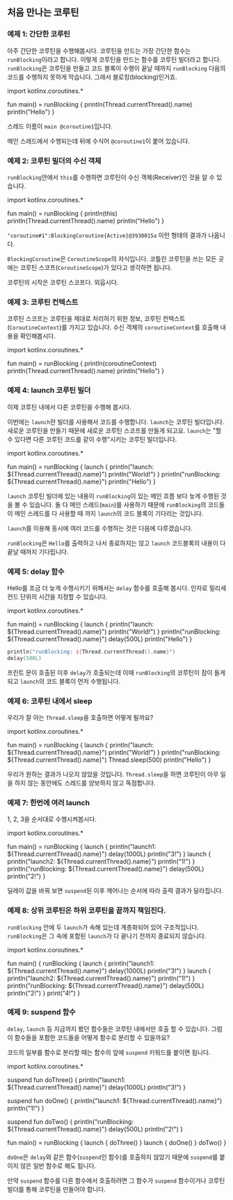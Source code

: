 ## 처음 만나는 코루틴

<script src="https://unpkg.com/kotlin-playground@1" data-selector=".kotlin-playground"></script>

### 예제 1: 간단한 코루틴

아주 간단한 코루틴을 수행해봅시다.
코루틴을 만드는 가장 간단한 함수는 `runBlocking`이라고 합니다. 이렇게 코루틴을 만드는 함수를 코루틴 빌더라고 합니다. `runBlocking`은 코루틴을 만들고 코드 블록이 수행이 끝날 때까지 `runBlocking` 다음의 코드를 수행하지 못하게 막습니다. 그래서 블로킹(blocking)인거죠.

<div class="kotlin-playground" >
import kotlinx.coroutines.*

fun main() = runBlocking {
    println(Thread.currentThread().name)
    println("Hello")
}
</div>

스레드 이름이 `main @coroutine1`입니다.

메인 스레드에서 수행되는데 뒤에 수식어 `@coroutine1`이 붙어 있습니다.

### 예제 2: 코루틴 빌더의 수신 객체

`runBlocking`안에서 `this`를 수행하면 코루틴이 수신 객체(Receiver)인 것을 알 수 있습니다.

<div class="kotlin-playground" >
import kotlinx.coroutines.*

fun main() = runBlocking {
    println(this)
    println(Thread.currentThread().name)
    println("Hello")
}
</div>

`"coroutine#1":BlockingCoroutine{Active}@3930015a` 이런 형태의 결과가 나옵니다.

`BlockingCoroutine`은 `CoroutineScope`의 자식입니다. 코틀린 코루틴을 쓰는 모든 곳에는 코루틴 스코프(`CoroutineScope`)가 있다고 생각하면 됩니다.

코루틴의 시작은 코루틴 스코프다. 외웁시다.

### 예제 3: 코루틴 컨텍스트

코루틴 스코프는 코루틴을 제대로 처리하기 위한 정보, 코루틴 컨텍스트(`CoroutineContext`)를 가지고 있습니다. 수신 객체의 `coroutineContext`를 호출해 내용을 확인해봅시다.

<div class="kotlin-playground" >
import kotlinx.coroutines.*

fun main() = runBlocking {
    println(coroutineContext)
    println(Thread.currentThread().name)
    println("Hello")
}
</div>

### 예제 4: launch 코루틴 빌더

이제 코루틴 내에서 다른 코루틴을 수행해 봅시다.

이번에는 `launch`란 빌더를 사용해서 코드를 수행합니다. `launch`는 코루틴 빌더입니다. 새로운 코루틴을 만들기 때문에 새로운 코루틴 스코프를 만들게 되고요. `launch`는 "할 수 있다면 다른 코루틴 코드를 같이 수행"시키는 코루틴 빌더입니다.

<div class="kotlin-playground" >
import kotlinx.coroutines.*

fun main() = runBlocking {
    launch {
        println("launch: ${Thread.currentThread().name}")
        println("World!")
    }
    println("runBlocking: ${Thread.currentThread().name}")
    println("Hello")
}
</div>

`launch` 코루틴 빌더에 있는 내용이 `runBlocking`이 있는 메인 흐름 보다 늦게 수행된 것을 볼 수 있습니다. 둘 다 메인 스레드(`main`)를 사용하기 때문에 `runBlocking`의 코드들이 메인 스레드를 다 사용할 때 까지 `launch`의 코드 블록이 기다리는 것입니다.

`launch`를 이용해 동시에 여러 코드를 수행하는 것은 다음에 다루겠습니다.

`runBlocking`은 `Hello`를 출력하고 나서 종료하지는 않고 `launch` 코드블록의 내용이 다 끝날 때까지 기다립니다.

### 예제 5: delay 함수

Hello를 조금 더 늦게 수행시키기 위해서는 `delay` 함수를 호출해 봅시다. 인자로 밀리세컨드 단위의 시간을 지정할 수 있습니다.

<div class="kotlin-playground" >
import kotlinx.coroutines.*

fun main() = runBlocking {
    launch {
        println("launch: ${Thread.currentThread().name}")
        println("World!")
    }
    println("runBlocking: ${Thread.currentThread().name}")
    delay(500L)
    println("Hello")
}
</div>

```kotlin
println("runBlocking: ${Thread.currentThread().name}")
delay(500L)
```

프린트 문이 호출된 이후 `delay`가 호출되는데 이때 `runBlocking`의 코루틴이 잠이 들게 되고 `launch`의 코드 블록이 먼저 수행됩니다.

### 예제 6: 코루틴 내에서 sleep

우리가 잘 아는 `Thread.sleep`을 호출하면 어떻게 될까요?

<div class="kotlin-playground" >
import kotlinx.coroutines.*

fun main() = runBlocking {
    launch {
        println("launch: ${Thread.currentThread().name}")
        println("World!")
    }
    println("runBlocking: ${Thread.currentThread().name}")
    Thread.sleep(500)
    println("Hello")
}
</div>

우리가 원하는 결과가 나오지 않았을 것입니다. `Thread.sleep`을 하면 코루틴이 아무 일을 하지 않는 동안에도 스레드를 양보하지 않고 독점합니다.

### 예제 7: 한번에 여러 launch

1, 2, 3을 순서대로 수행시켜봅시다.

<div class="kotlin-playground" >
import kotlinx.coroutines.*

fun main() = runBlocking {
    launch {
        println("launch1: ${Thread.currentThread().name}")
        delay(1000L)
        println("3!")
    }
    launch {
        println("launch2: ${Thread.currentThread().name}")
        println("1!")
    }
    println("runBlocking: ${Thread.currentThread().name}")
    delay(500L)
    println("2!")
}
</div>

딜레이 값을 바꿔 보면 `suspend`된 이후 깨어나는 순서에 따라 출력 결과가 달라집니다.

### 예제 8: 상위 코루틴은 하위 코루틴을 끝까지 책임진다.

`runBlocking` 안에 두 `launch`가 속해 있는데 계층화되어 있어 구조적입니다. `runBlocking`은 그 속에 포함된 `launch`가 다 끝나기 전까지 종료되지 않습니다.

<div class="kotlin-playground" >
import kotlinx.coroutines.*

fun main() {
    runBlocking {
        launch {
            println("launch1: ${Thread.currentThread().name}")
            delay(1000L)
            println("3!")
        }
        launch {
            println("launch2: ${Thread.currentThread().name}")
            println("1!")
        }
        println("runBlocking: ${Thread.currentThread().name}")
        delay(500L)
        println("2!")
    }
    print("4!")
}
</div>

### 예제 9: suspend 함수

`delay`, `launch` 등 지금까지 봤던 함수들은 코루틴 내에서만 호출 할 수 있습니다. 그럼 이 함수들을 포함한 코드들을 어떻게 함수로 분리할 수 있을까요? 

코드의 일부를 함수로 분리할 때는 함수의 앞에 `suspend` 키워드를 붙이면 됩니다.

<div class="kotlin-playground" >
import kotlinx.coroutines.*

suspend fun doThree() {
    println("launch1: ${Thread.currentThread().name}")
    delay(1000L)
    println("3!")
}

suspend fun doOne() {
    println("launch1: ${Thread.currentThread().name}")
    println("1!")
}

suspend fun doTwo() {
    println("runBlocking: ${Thread.currentThread().name}")
    delay(500L)
    println("2!")
}

fun main() = runBlocking {
    launch {
        doThree()
    }
    launch {
        doOne()
    }
    doTwo()
}
</div>

`doOne`은 `delay`와 같은 함수(`suspend`인 함수)를 호출하지 않았기 때문에 `suspend`를 붙이지 않은 일반 함수로 해도 됩니다.

만약 `suspend` 함수를 다른 함수에서 호출하려면 그 함수가 `suspend` 함수이거나 코루틴 빌더를 통해 코루틴을 만들어야 합니다.